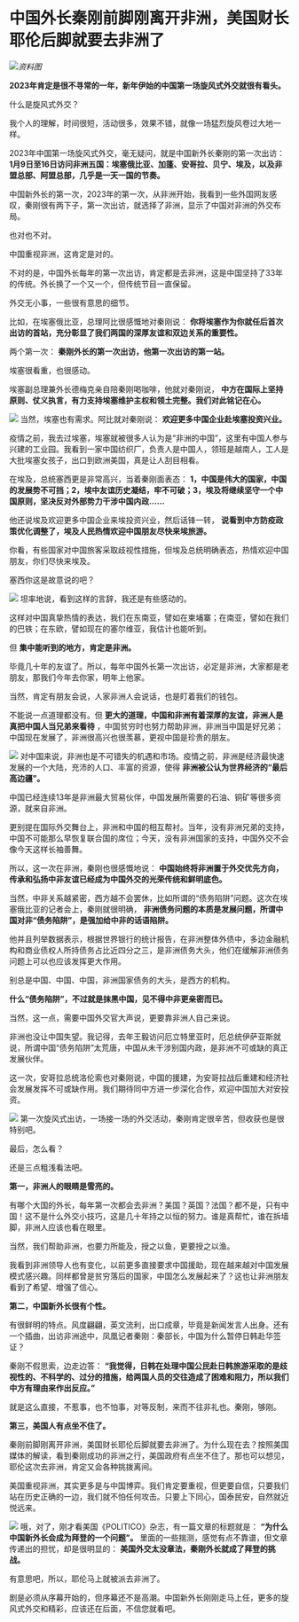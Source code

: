 # 中国外长秦刚前脚刚离开非洲，美国财长耶伦后脚就要去非洲了

![](https://inews.gtimg.com/news_bt/OPW3UMv91QO9nPWJK0vIdkiHnbkcynKM2ewjHTe2O0ZeQAA/1000)_资料图_

**2023年肯定是很不寻常的一年，新年伊始的中国第一场旋风式外交就很有看头。**

什么是旋风式外交？

我个人的理解，时间很短，活动很多，效果不错，就像一场猛烈旋风卷过大地一样。

2023年中国第一场旋风式外交，毫无疑问，就是中国新外长秦刚的第一次出访：
**1月9日至16日访问非洲五国：埃塞俄比亚、加蓬、安哥拉、贝宁、埃及，以及非盟总部、阿盟总部，几乎是一天一国的节奏。**

中国新外长的第一次，2023年的第一次，从非洲开始，我看到一些外国网友感叹，秦刚很有两下子，第一次出访，就选择了非洲，显示了中国对非洲的外交布局。

也对也不对。

中国重视非洲，这肯定是对的。

不对的是，中国外长每年的第一次出访，肯定都是去非洲，这是中国坚持了33年的传统。外长换了一个又一个，但传统节目一直保留。

外交无小事，一些很有意思的细节。

比如，在埃塞俄比亚，总理阿比很感慨地对秦刚说： **你将埃塞作为你就任后首次出访的首站，充分彰显了我们两国的深厚友谊和双边关系的重要性。**

两个第一次： **秦刚外长的第一次出访，他第一次出访的第一站。**

埃塞很看重，也很感动。

埃塞副总理兼外长德梅克亲自陪秦刚喝咖啡，他就对秦刚说， **中方在国际上坚持原则、仗义执言，有力支持埃塞维护主权和领土完整。我们对此铭记在心。**

![](https://inews.gtimg.com/news_bt/OTCPY4X6iVi0s2eoTmEq_KEsHlh5A823aGOplZim2Ws9IAA/1000)
当然，埃塞也有需求。阿比就对秦刚说： **欢迎更多中国企业赴埃塞投资兴业。**

疫情之前，我去过埃塞，埃塞就被很多人认为是“非洲的中国”，这里有中国人参与兴建的工业园。我看到一家中国纺织厂，负责人是中国人，领班是越南人，工人是大批埃塞女孩子，出口到欧洲美国，真是让人刮目相看。

在埃及，总统塞西更是非常高兴，当着秦刚面表态：
**1，中国是伟大的国家，中国的发展势不可挡；2，埃中友谊历史凝结，牢不可破；3，埃及将继续坚守一个中国原则，坚决反对外部势力干涉中国内政……**

他还说埃及欢迎更多中国企业来埃投资兴业，然后话锋一转， **说看到中方防疫政策优化调整了，埃及人民热情欢迎中国朋友尽快来埃旅游。**

你看，有些国家对中国旅客采取歧视性措施，但埃及总统明确表态，热情欢迎中国朋友，你们尽快来埃及。

塞西你这是故意说的吧？

![](https://inews.gtimg.com/news_bt/OT62yRATfHSYE6rHkAJnj4wM8CT6FQgL_6uMsEG3DElZUAA/1000)
坦率地说，看到这样的言辞，我还是有些感动的。

这样对中国真挚热情的表达，我们在东南亚，譬如在柬埔寨；在南亚，譬如在我们的巴铁；在东欧，譬如现在的塞尔维亚，我估计也能听到。

但 **集中能听到的地方，肯定是非洲。**

毕竟几十年的友谊了。所以，每年中国外长第一次出访，必定是非洲，大家都是老朋友，那我们今年去你家，明年上他家。

当然，肯定有朋友会说，人家非洲人会说话，也是盯着我们的钱包。

不能说一点道理都没有。但 **更大的道理，中国和非洲有着深厚的友谊，非洲人是真把中国人当兄弟来看待**
，中国贫穷时也努力帮助非洲，非洲当中国是好兄弟；中国现在发展了，非洲很高兴也很羡慕，更视中国是珍贵的朋友。

![](https://inews.gtimg.com/news_bt/OYaeLd8_7i3PCuYgihkTE6CqomoADCs_2CDxW2aCICQm4AA/1000)
对中国来说，非洲也是不可错失的机遇和市场。疫情之前，非洲是经济最快速发展的一个大陆，充沛的人口、丰富的资源，使得
**非洲被公认为世界经济的“最后高边疆”。**

中国已经连续13年是非洲最大贸易伙伴，中国发展所需要的石油、铜矿等很多资源，就来自非洲。

更别提在国际外交舞台上，非洲和中国的相互帮衬。当年，没有非洲兄弟的支持，中国不可能那么早恢复联合国的席位；今天，没有非洲国家的支持，中国外交不会像今天这样长袖善舞。

所以，这一次在非洲，秦刚也很感慨地说： **中国始终将非洲置于外交优先方向，传承和弘扬中非友谊已经成为中国外交的光荣传统和鲜明底色。**

当然，中非关系越紧密，西方越不会罢休，比如所谓的“债务陷阱”问题。这次在埃塞俄比亚的记者会上，秦刚就很明确，
**非洲债务问题的本质是发展问题，所谓中国对非“债务陷阱”，是强加给中非的话语陷阱。**

他并且列举数据表示，根据世界银行的统计报告，在非洲整体外债中，多边金融机构和商业债权人所持债务占比近四分之三，是非洲债务大头，他们在缓解非洲债务问题上可以也应该发挥更大作用。

别总是中国、中国、中国，非洲国家债务的大头，是西方的机构。

**什么“债务陷阱”，不过就是抹黑中国，见不得中非更亲密而已。**

当然，这一点，需要中国外交官大声说，更要靠非洲人自己来说。

非洲也没让中国失望。我记得，去年王毅访问厄立特里亚时，厄总统伊萨亚斯就说，所谓中国“债务陷阱”太荒唐，中国从未干涉别国内政，是非洲不可或缺的真正发展伙伴。

这一次，安哥拉总统洛伦索也对秦刚说，中国的援建，为安哥拉战后重建和经济社会发展发挥不可或缺作用。我们期待同中方进一步深化合作，欢迎中国加大对安投资。

![](https://inews.gtimg.com/news_bt/OMdtIIUQO5tvmR9GsMpbRQShne9kKFEPRz-5V4n8Ea7pEAA/1000)
第一次旋风式出访，一场接一场的外交活动，秦刚肯定很辛苦，但收获也是很特别吧。

最后，怎么看？

还是三点粗浅看法吧。

**第一，非洲人的眼睛是雪亮的。**

有哪个大国的外长，每年第一次都会去非洲？美国？英国？法国？都不是，只有中国！这不是什么外交小技巧，这是几十年持之以恒的努力。谁是真帮忙，谁在拆墙脚，非洲人应该也看在眼里。

当然，我们帮助非洲，也要力所能及，授之以鱼，更要授之以渔。

我看到非洲领导人也有变化，以前更多直接要求中国援助，现在越来越对中国发展模式感兴趣。同样都曾是贫穷落后的国家，中国怎么发展起来了？这也让非洲朋友看到了希望、增强了信心。

**第二，中国新外长很有个性。**

有很鲜明的特点。风度翩翩，英文流利，出口成章，毕竟是新闻发言人出身。还有一个插曲，出访非洲途中，凤凰记者秦刚：秦部长，中国为什么暂停日韩赴华签证？

秦刚不假思索，边走边答：
**“我觉得，日韩在处理中国公民赴日韩旅游采取的是歧视性的、不科学的、过分的措施，给两国人员的交往造成了困难和阻力，所以我们中方有理由来作出反应。”**

就是这么直接，不惹事，也不怕事，对等反制，来而不往非礼也。秦刚，够刚。

**第三，美国人有点坐不住了。**

秦刚前脚刚离开非洲，美国财长耶伦后脚就要去非洲了。为什么现在去？按照美国媒体的解读，看到秦刚成功的非洲之行，美国政府有点坐不住了。那也可以想见，耶伦这次去非洲，肯定又会各种挑拨离间。

美国重视非洲，其实更多是与中国博弈。我们肯定要重视，但更要自信，只要我们站在历史正确的一边，我们就不怕任何攻击。只要上下同心，国泰民安，自然就近悦远来。

![](https://inews.gtimg.com/news_bt/Op3TFF-jAeOoM6yt9HudLhosOXzi4OsiA9Rme8uq5rpDYAA/1000)
哦，对了，刚才看美国《POLITICO》杂志，有一篇文章的标题就是： **“为什么中国新外长会成为拜登的一个问题”。**
里面的一些揣测，感觉有点不靠谱，但文章传递出的担忧，却是很明显的： **美国外交太没章法，秦刚外长就成了拜登的挑战。**

有意思吧，所以，耶伦马上就被派去非洲了。

剧是必须从序幕开始的，但序幕还不是高潮。中国新外长刚刚走马上任，更多的旋风式外交和精彩，应该还在后面，不信您就看吧。​

